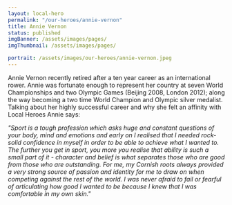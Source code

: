 ```yaml
---
layout: local-hero
permalink: "/our-heroes/annie-vernon"
title: Annie Vernon
status: published
imgBanner: /assets/images/pages/
imgThumbnail: /assets/images/pages/

portrait: /assets/images/our-heroes/annie-vernon.jpeg
---
```


Annie Vernon recently retired after a ten year career as an international rower.  Annie was fortunate enough to represent her country at seven World Championships and two Olympic Games (Beijing 2008, London 2012); along the way becoming a two time World Champion and Olympic silver medalist.  Talking about her highly successful career and why she felt an affinity with Local Heroes Annie says:

*"Sport is a tough profession which asks huge and constant questions of your body, mind and emotions and early on I realised that I needed rock-solid confidence in myself in order to be able to achieve what I wanted to. The further you get in sport, you more you realise that ability is such a small part of it - character and belief is what separates those who are good from those who are outstanding. For me, my Cornish roots always provided a very strong source of passion and identity for me to draw on when competing against the rest of the world. I was never afraid to fail or fearful of articulating how good I wanted to be because I knew that I was comfortable in my own skin."*
